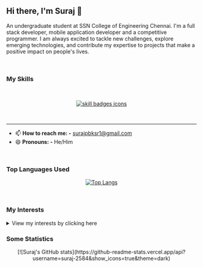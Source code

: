 ## Hi there, I'm Suraj 👋

An undergraduate student at SSN College of Engineering Chennai. I'm a full stack developer, mobile application developer and a competitive programmer. I am always excited to tackle new challenges, explore emerging technologies, and contribute my expertise to projects that make a positive impact on people's lives. 

<br>

### My Skills

<br>

<p align="center">
  <a href="https://github.com/suraj-2584?tab=repositories&q=&type=&language=&sort=stargazers" target="_blank">
    <img src="https://skillicons.dev/icons?i=flutter,dart,html,css,js,react,nodejs,mongodb,cpp,python,vscode,github,bootstrap" alt="skill badges icons" />
  </a>
</p>

<br>

---

- 📫 **How to reach me: -** [surajpbksr1@gmail.com](mailto:surajpbksr1@gmail.com)
- 😄 **Pronouns: -** He/Him 

<br>

### Top Languages Used
<div align="center">
  
 [![Top Langs](https://github-readme-stats.vercel.app/api/top-langs/?username=suraj-2584&theme=dark&layout=donut)](https://github.com/anuraghazra/github-readme-stats)

</div>

<br>

### My Interests
<details>
  <summary>View my interests by clicking here</summary>
  <br> 
    <ul>
        <li><a href = "https://codeforces.com/profile/suraj10" target="_blank">Competitive Programming</a></li>
        <li> <a href = "https://github.com/suraj-2584?tab=repositories" target="_blank">Full Stack Development</a></li>
        <li> <a href = "https://github.com/suraj-2584/contest-reminder" target="_blank">Discord Bot</a></li>
    </ul>
</details>

### Some Statistics

<div align="center">
  [![Suraj's GitHub stats](https://github-readme-stats.vercel.app/api?username=suraj-2584&show_icons=true&theme=dark)
</div>

